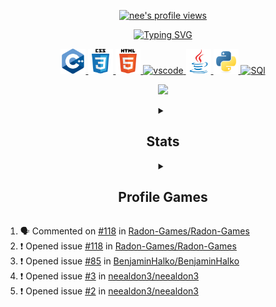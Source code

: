 <p align="center"> <a href="https://komarev.com/ghpvc/?username=neealdon3" target="_blank" rel="noreferrer"> <img src="https://komarev.com/ghpvc/?username=neealdon3" alt="nee's profile views" width="125" height="25" /> </a> </p>
<p align="center"> <a href="https://octoprofile.vercel.app/user?id=neealdon3"><img src="https://readme-typing-svg.herokuapp.com?font=Fira+Code&pause=1000&vCenter=true&center=true&width=435&lines=Hi%2C+I'm+Neealdon3%F0%9F%91%8B;I'm+a+wannabe+hacker+and+coder.;I+love+IT.;Press+for+more+info!" alt="Typing SVG" /></a> </p>
<p align="center"> <a href="https://www.w3schools.com/cpp/" target="_blank" rel="noreferrer"> <img src="https://raw.githubusercontent.com/devicons/devicon/master/icons/cplusplus/cplusplus-original.svg" alt="cplusplus" width="40" height="40" /> </a> <a href="https://www.w3schools.com/css/" target="_blank" rel="noreferrer"> <img src="https://raw.githubusercontent.com/devicons/devicon/master/icons/css3/css3-original-wordmark.svg" alt="css3" width="40" height="40" /> </a> <a href="https://www.w3.org/html/" target="_blank" rel="noreferrer"> <img src="https://raw.githubusercontent.com/devicons/devicon/master/icons/html5/html5-original-wordmark.svg" alt="html5" width="40" height="40" /> </a> <a href="https://code.visualstudio.com" target="_blank" rel="noreferrer"> <img src="https://cdn.svgporn.com/logos/visual-studio-code.svg" alt="vscode" width="40" height="40" /> </a> <a href="https://www.java.com" target="_blank" rel="noreferrer"> <img src="https://raw.githubusercontent.com/devicons/devicon/master/icons/java/java-original.svg" alt="java" width="40" height="40" /> </a> <a href="https://www.python.org" target="_blank" rel="noreferrer"> <img src="https://raw.githubusercontent.com/devicons/devicon/master/icons/python/python-original.svg" alt="python" width="40" height="40" /> </a> <a href="https://www.mysql.com/" target="_blank" rel="nereferrer"> <img src="https://www.mysql.com/common/logos/logo-mysql-170x115.png" alt="SQl" width="40" height="40" /> </a> </p>
<p></p>

<p align="center"> <a href="https://discord.gg/Y3Amtwk27U"  ><img src="https://invidget.switchblade.xyz/Y3Amtwk27U"></img></a> </p>
<details align="center"><summary><h2>Stats</h2></summary>
<p align="center"> <img src="https://github-readme-stats.vercel.app/api/top-langs?username=neealdon3&show_icons=true&locale=en&layout=compact" alt="neealdon3" /></p>
<p align="center">
<img align="center" src="/github-metrics.svg">
</p>
</details>

<details align="center"><summary><h2>Profile Games</h2></summary>
  <!-- CONNECT4 -->
<details align="center"><summary><h2>Connect 4</h2></summary>
<table align="center">
<tr></tr>
<tr><td>
<p align="center"><b>A game of Connect 4 played on GitHub.</b><br>🔴 Click on a column to make a move. It is currently Red's turn. 🔴</p><p>

| [COL 0](https://github.com/neealdon3/neealdon3/issues/new?title=Connect4:+0&body=Please+do+not+change+the+title.+Just+click+"Submit+new+issue".+You+do+not+need+to+do+anything+else.+%3AD) | [COL 1](https://github.com/neealdon3/neealdon3/issues/new?title=Connect4:+1&body=Please+do+not+change+the+title.+Just+click+"Submit+new+issue".+You+do+not+need+to+do+anything+else.+%3AD) | [COL 2](https://github.com/neealdon3/neealdon3/issues/new?title=Connect4:+2&body=Please+do+not+change+the+title.+Just+click+"Submit+new+issue".+You+do+not+need+to+do+anything+else.+%3AD) | [COL 3](https://github.com/neealdon3/neealdon3/issues/new?title=Connect4:+3&body=Please+do+not+change+the+title.+Just+click+"Submit+new+issue".+You+do+not+need+to+do+anything+else.+%3AD) | [COL 4](https://github.com/neealdon3/neealdon3/issues/new?title=Connect4:+4&body=Please+do+not+change+the+title.+Just+click+"Submit+new+issue".+You+do+not+need+to+do+anything+else.+%3AD) | [COL 5](https://github.com/neealdon3/neealdon3/issues/new?title=Connect4:+5&body=Please+do+not+change+the+title.+Just+click+"Submit+new+issue".+You+do+not+need+to+do+anything+else.+%3AD) | [COL 6](https://github.com/neealdon3/neealdon3/issues/new?title=Connect4:+6&body=Please+do+not+change+the+title.+Just+click+"Submit+new+issue".+You+do+not+need+to+do+anything+else.+%3AD) | [COL 7](https://github.com/neealdon3/neealdon3/issues/new?title=Connect4:+7&body=Please+do+not+change+the+title.+Just+click+"Submit+new+issue".+You+do+not+need+to+do+anything+else.+%3AD) |
| :-: | :-: | :-: | :-: | :-: | :-: | :-: | :-: |
| <img src="https://github.com/neealdon3/neealdon3/raw/master/games/common/blank.png" alt="blank" width="50px"> | <img src="https://github.com/neealdon3/neealdon3/raw/master/games/common/blank.png" alt="blank" width="50px"> | <img src="https://github.com/neealdon3/neealdon3/raw/master/games/common/blank.png" alt="blank" width="50px"> | <img src="https://github.com/neealdon3/neealdon3/raw/master/games/common/blank.png" alt="blank" width="50px"> | <img src="https://github.com/neealdon3/neealdon3/raw/master/games/common/blank.png" alt="blank" width="50px"> | <img src="https://github.com/neealdon3/neealdon3/raw/master/games/common/blank.png" alt="blank" width="50px"> | <img src="https://github.com/neealdon3/neealdon3/raw/master/games/common/blank.png" alt="blank" width="50px"> | <img src="https://github.com/neealdon3/neealdon3/raw/master/games/common/blank.png" alt="blank" width="50px"> |
| <img src="https://github.com/neealdon3/neealdon3/raw/master/games/common/blank.png" alt="blank" width="50px"> | <img src="https://github.com/neealdon3/neealdon3/raw/master/games/common/blank.png" alt="blank" width="50px"> | <img src="https://github.com/neealdon3/neealdon3/raw/master/games/common/blank.png" alt="blank" width="50px"> | <img src="https://github.com/neealdon3/neealdon3/raw/master/games/common/blank.png" alt="blank" width="50px"> | <img src="https://github.com/neealdon3/neealdon3/raw/master/games/common/blank.png" alt="blank" width="50px"> | <img src="https://github.com/neealdon3/neealdon3/raw/master/games/common/blank.png" alt="blank" width="50px"> | <img src="https://github.com/neealdon3/neealdon3/raw/master/games/common/blank.png" alt="blank" width="50px"> | <img src="https://github.com/neealdon3/neealdon3/raw/master/games/common/blank.png" alt="blank" width="50px"> |
| <img src="https://github.com/neealdon3/neealdon3/raw/master/games/common/blank.png" alt="blank" width="50px"> | <img src="https://github.com/neealdon3/neealdon3/raw/master/games/common/blank.png" alt="blank" width="50px"> | <img src="https://github.com/neealdon3/neealdon3/raw/master/games/common/blank.png" alt="blank" width="50px"> | <img src="https://github.com/neealdon3/neealdon3/raw/master/games/common/blank.png" alt="blank" width="50px"> | <img src="https://github.com/neealdon3/neealdon3/raw/master/games/common/blank.png" alt="blank" width="50px"> | <img src="https://github.com/neealdon3/neealdon3/raw/master/games/common/blank.png" alt="blank" width="50px"> | <img src="https://github.com/neealdon3/neealdon3/raw/master/games/common/blank.png" alt="blank" width="50px"> | <img src="https://github.com/neealdon3/neealdon3/raw/master/games/common/blank.png" alt="blank" width="50px"> |
| <img src="https://github.com/neealdon3/neealdon3/raw/master/games/common/blank.png" alt="blank" width="50px"> | <img src="https://github.com/neealdon3/neealdon3/raw/master/games/common/blank.png" alt="blank" width="50px"> | <img src="https://github.com/neealdon3/neealdon3/raw/master/games/common/blank.png" alt="blank" width="50px"> | <img src="https://github.com/neealdon3/neealdon3/raw/master/games/common/blank.png" alt="blank" width="50px"> | <img src="https://github.com/neealdon3/neealdon3/raw/master/games/common/blank.png" alt="blank" width="50px"> | <img src="https://github.com/neealdon3/neealdon3/raw/master/games/common/blank.png" alt="blank" width="50px"> | <img src="https://github.com/neealdon3/neealdon3/raw/master/games/common/blank.png" alt="blank" width="50px"> | <img src="https://github.com/neealdon3/neealdon3/raw/master/games/common/blank.png" alt="blank" width="50px"> |
| <img src="https://github.com/neealdon3/neealdon3/raw/master/games/common/blank.png" alt="blank" width="50px"> | <img src="https://github.com/neealdon3/neealdon3/raw/master/games/common/blank.png" alt="blank" width="50px"> | <img src="https://github.com/neealdon3/neealdon3/raw/master/games/common/blank.png" alt="blank" width="50px"> | <img src="https://github.com/neealdon3/neealdon3/raw/master/games/common/blank.png" alt="blank" width="50px"> | <img src="https://github.com/neealdon3/neealdon3/raw/master/games/common/blank.png" alt="red" width="50px"> | <img src="https://github.com/neealdon3/neealdon3/raw/master/games/common/blank.png" alt="blank" width="50px"> | <img src="https://github.com/neealdon3/neealdon3/raw/master/games/common/blank.png" alt="blank" width="50px"> | <img src="https://github.com/neealdon3/neealdon3/raw/master/games/common/blank.png" alt="blank" width="50px"> |
| <img src="https://github.com/neealdon3/neealdon3/raw/master/games/common/blank.png" alt="blank" width="50px"> | <img src="https://github.com/neealdon3/neealdon3/raw/master/games/common/blank.png" alt="blank" width="50px"> | <img src="https://github.com/neealdon3/neealdon3/raw/master/games/common/blank.png" alt="blank" width="50px"> | <img src="https://github.com/neealdon3/neealdon3/raw/master/games/common/blank.png" alt="blank" width="50px"> | <img src="https://github.com/neealdon3/neealdon3/raw/master/games/common/blank.png" alt="blank" width="50px"> | <img src="https://github.com/neealdon3/neealdon3/raw/master/games/common/blank.png" alt="blank" width="50px"> | <img src="https://github.com/neealdon3/neealdon3/raw/master/games/common/blank.png" alt="blank" width="50px"> | <img src="https://github.com/neealdon3/neealdon3/raw/master/games/common/blank.png" alt="blank" width="50px"> |

</td></tr>
</table>
</details>
<!-- CONNECT4 -->
<!-- OTHELLO -->
<details align="center"><summary><h2>Othello</h2></summary>
<table align="center">
<tr></tr>
<tr><td>
<p align="center"><b>A game of Othello played on GitHub.</b><br>Click on a white dot to make your move.<br>Blue has 11 pieces. Green has 8 pieces.<br>🟢 It is currently Green's turn. 🟢</p><p>

|  | A | B | C | D | E | F | G | H |
| :-: | :-: | :-: | :-: | :-: | :-: | :-: | :-: | :-: |
| 0 | <img src="https://github.com/neealdon3/neealdon3/raw/master/games/common/blank.png" alt="blank" width="50px"> | <img src="https://github.com/neealdon3/neealdon3/raw/master/games/common/blank.png" alt="blank" width="50px"> | <img src="https://github.com/neealdon3/neealdon3/raw/master/games/common/blank.png" alt="blank" width="50px"> | <img src="https://github.com/neealdon3/neealdon3/raw/master/games/common/blank.png" alt="blank" width="50px"> | <a href='https://github.com/neealdon3/neealdon3/issues/new?title=Othello:+E0&body=Please+do+not+change+the+title.+Just+click+"Submit+new+issue".+You+do+not+need+to+do+anything+else.+%3AD'><img src='https://github.com/neealdon3/neealdon3/raw/master/games/othello_data/marker.svg' alt='marker' width='50px'></a> | <a href='https://github.com/neealdon3/neealdon3/issues/new?title=Othello:+F0&body=Please+do+not+change+the+title.+Just+click+"Submit+new+issue".+You+do+not+need+to+do+anything+else.+%3AD'><img src='https://github.com/neealdon3/neealdon3/raw/master/games/othello_data/marker.svg' alt='marker' width='50px'></a> | <img src="https://github.com/neealdon3/neealdon3/raw/master/games/common/blank.png" alt="blank" width="50px"> | <img src="https://github.com/neealdon3/neealdon3/raw/master/games/common/blank.png" alt="blank" width="50px"> |
| 1 | <img src="https://github.com/neealdon3/neealdon3/raw/master/games/common/blank.png" alt="blank" width="50px"> | <img src="https://github.com/neealdon3/neealdon3/raw/master/games/common/blank.png" alt="blank" width="50px"> | <img src="https://github.com/neealdon3/neealdon3/raw/master/games/common/blank.png" alt="blank" width="50px"> | <img src="https://github.com/neealdon3/neealdon3/raw/master/games/othello_data/green.svg" alt="green" width="50px"> | <img src="https://github.com/neealdon3/neealdon3/raw/master/games/othello_data/blue.svg" alt="blue" width="50px"> | <a href='https://github.com/neealdon3/neealdon3/issues/new?title=Othello:+F1&body=Please+do+not+change+the+title.+Just+click+"Submit+new+issue".+You+do+not+need+to+do+anything+else.+%3AD'><img src='https://github.com/neealdon3/neealdon3/raw/master/games/othello_data/marker.svg' alt='marker' width='50px'></a> | <img src="https://github.com/neealdon3/neealdon3/raw/master/games/common/blank.png" alt="blank" width="50px"> | <img src="https://github.com/neealdon3/neealdon3/raw/master/games/common/blank.png" alt="blank" width="50px"> |
| 2 | <img src="https://github.com/neealdon3/neealdon3/raw/master/games/common/blank.png" alt="blank" width="50px"> | <img src="https://github.com/neealdon3/neealdon3/raw/master/games/common/blank.png" alt="blank" width="50px"> | <img src="https://github.com/neealdon3/neealdon3/raw/master/games/common/blank.png" alt="blank" width="50px"> | <img src="https://github.com/neealdon3/neealdon3/raw/master/games/othello_data/green.svg" alt="green" width="50px"> | <img src="https://github.com/neealdon3/neealdon3/raw/master/games/othello_data/blue.svg" alt="blue" width="50px"> | <a href='https://github.com/neealdon3/neealdon3/issues/new?title=Othello:+F2&body=Please+do+not+change+the+title.+Just+click+"Submit+new+issue".+You+do+not+need+to+do+anything+else.+%3AD'><img src='https://github.com/neealdon3/neealdon3/raw/master/games/othello_data/marker.svg' alt='marker' width='50px'></a> | <img src="https://github.com/neealdon3/neealdon3/raw/master/games/common/blank.png" alt="blank" width="50px"> | <img src="https://github.com/neealdon3/neealdon3/raw/master/games/common/blank.png" alt="blank" width="50px"> |
| 3 | <img src="https://github.com/neealdon3/neealdon3/raw/master/games/common/blank.png" alt="blank" width="50px"> | <a href='https://github.com/neealdon3/neealdon3/issues/new?title=Othello:+B3&body=Please+do+not+change+the+title.+Just+click+"Submit+new+issue".+You+do+not+need+to+do+anything+else.+%3AD'><img src='https://github.com/neealdon3/neealdon3/raw/master/games/othello_data/marker.svg' alt='marker' width='50px'></a> | <img src="https://github.com/neealdon3/neealdon3/raw/master/games/othello_data/green.svg" alt="green" width="50px"> | <img src="https://github.com/neealdon3/neealdon3/raw/master/games/othello_data/green.svg" alt="green" width="50px"> | <img src="https://github.com/neealdon3/neealdon3/raw/master/games/othello_data/blue.svg" alt="blue" width="50px"> | <img src="https://github.com/neealdon3/neealdon3/raw/master/games/othello_data/blue.svg" alt="blue" width="50px"> | <a href='https://github.com/neealdon3/neealdon3/issues/new?title=Othello:+G3&body=Please+do+not+change+the+title.+Just+click+"Submit+new+issue".+You+do+not+need+to+do+anything+else.+%3AD'><img src='https://github.com/neealdon3/neealdon3/raw/master/games/othello_data/marker.svg' alt='marker' width='50px'></a> | <img src="https://github.com/neealdon3/neealdon3/raw/master/games/common/blank.png" alt="blank" width="50px"> |
| 4 | <img src="https://github.com/neealdon3/neealdon3/raw/master/games/common/blank.png" alt="blank" width="50px"> | <a href='https://github.com/neealdon3/neealdon3/issues/new?title=Othello:+B4&body=Please+do+not+change+the+title.+Just+click+"Submit+new+issue".+You+do+not+need+to+do+anything+else.+%3AD'><img src='https://github.com/neealdon3/neealdon3/raw/master/games/othello_data/marker.svg' alt='marker' width='50px'></a> | <img src="https://github.com/neealdon3/neealdon3/raw/master/games/othello_data/blue.svg" alt="blue" width="50px"> | <img src="https://github.com/neealdon3/neealdon3/raw/master/games/othello_data/green.svg" alt="green" width="50px"> | <img src="https://github.com/neealdon3/neealdon3/raw/master/games/othello_data/blue.svg" alt="blue" width="50px"> | <a href='https://github.com/neealdon3/neealdon3/issues/new?title=Othello:+F4&body=Please+do+not+change+the+title.+Just+click+"Submit+new+issue".+You+do+not+need+to+do+anything+else.+%3AD'><img src='https://github.com/neealdon3/neealdon3/raw/master/games/othello_data/marker.svg' alt='marker' width='50px'></a> | <a href='https://github.com/neealdon3/neealdon3/issues/new?title=Othello:+G4&body=Please+do+not+change+the+title.+Just+click+"Submit+new+issue".+You+do+not+need+to+do+anything+else.+%3AD'><img src='https://github.com/neealdon3/neealdon3/raw/master/games/othello_data/marker.svg' alt='marker' width='50px'></a> | <img src="https://github.com/neealdon3/neealdon3/raw/master/games/common/blank.png" alt="blank" width="50px"> |
| 5 | <a href='https://github.com/neealdon3/neealdon3/issues/new?title=Othello:+A5&body=Please+do+not+change+the+title.+Just+click+"Submit+new+issue".+You+do+not+need+to+do+anything+else.+%3AD'><img src='https://github.com/neealdon3/neealdon3/raw/master/games/othello_data/marker.svg' alt='marker' width='50px'></a> | <img src="https://github.com/neealdon3/neealdon3/raw/master/games/othello_data/blue.svg" alt="blue" width="50px"> | <img src="https://github.com/neealdon3/neealdon3/raw/master/games/othello_data/green.svg" alt="green" width="50px"> | <img src="https://github.com/neealdon3/neealdon3/raw/master/games/othello_data/blue.svg" alt="blue" width="50px"> | <img src="https://github.com/neealdon3/neealdon3/raw/master/games/othello_data/blue.svg" alt="blue" width="50px"> | <img src="https://github.com/neealdon3/neealdon3/raw/master/games/othello_data/blue.svg" alt="blue" width="50px"> | <a href='https://github.com/neealdon3/neealdon3/issues/new?title=Othello:+G5&body=Please+do+not+change+the+title.+Just+click+"Submit+new+issue".+You+do+not+need+to+do+anything+else.+%3AD'><img src='https://github.com/neealdon3/neealdon3/raw/master/games/othello_data/marker.svg' alt='marker' width='50px'></a> | <img src="https://github.com/neealdon3/neealdon3/raw/master/games/common/blank.png" alt="blank" width="50px"> |
| 6 | <a href='https://github.com/neealdon3/neealdon3/issues/new?title=Othello:+A6&body=Please+do+not+change+the+title.+Just+click+"Submit+new+issue".+You+do+not+need+to+do+anything+else.+%3AD'><img src='https://github.com/neealdon3/neealdon3/raw/master/games/othello_data/marker.svg' alt='marker' width='50px'></a> | <img src="https://github.com/neealdon3/neealdon3/raw/master/games/othello_data/green.svg" alt="green" width="50px"> | <img src="https://github.com/neealdon3/neealdon3/raw/master/games/othello_data/blue.svg" alt="blue" width="50px"> | <a href='https://github.com/neealdon3/neealdon3/issues/new?title=Othello:+D6&body=Please+do+not+change+the+title.+Just+click+"Submit+new+issue".+You+do+not+need+to+do+anything+else.+%3AD'><img src='https://github.com/neealdon3/neealdon3/raw/master/games/othello_data/marker.svg' alt='marker' width='50px'></a> | <img src="https://github.com/neealdon3/neealdon3/raw/master/games/othello_data/green.svg" alt="green" width="50px"> | <a href='https://github.com/neealdon3/neealdon3/issues/new?title=Othello:+F6&body=Please+do+not+change+the+title.+Just+click+"Submit+new+issue".+You+do+not+need+to+do+anything+else.+%3AD'><img src='https://github.com/neealdon3/neealdon3/raw/master/games/othello_data/marker.svg' alt='marker' width='50px'></a> | <a href='https://github.com/neealdon3/neealdon3/issues/new?title=Othello:+G6&body=Please+do+not+change+the+title.+Just+click+"Submit+new+issue".+You+do+not+need+to+do+anything+else.+%3AD'><img src='https://github.com/neealdon3/neealdon3/raw/master/games/othello_data/marker.svg' alt='marker' width='50px'></a> | <img src="https://github.com/neealdon3/neealdon3/raw/master/games/common/blank.png" alt="blank" width="50px"> |
| 7 | <img src="https://github.com/neealdon3/neealdon3/raw/master/games/common/blank.png" alt="blank" width="50px"> | <img src="https://github.com/neealdon3/neealdon3/raw/master/games/common/blank.png" alt="blank" width="50px"> | <a href='https://github.com/neealdon3/neealdon3/issues/new?title=Othello:+C7&body=Please+do+not+change+the+title.+Just+click+"Submit+new+issue".+You+do+not+need+to+do+anything+else.+%3AD'><img src='https://github.com/neealdon3/neealdon3/raw/master/games/othello_data/marker.svg' alt='marker' width='50px'></a> | <img src="https://github.com/neealdon3/neealdon3/raw/master/games/common/blank.png" alt="blank" width="50px"> | <img src="https://github.com/neealdon3/neealdon3/raw/master/games/common/blank.png" alt="blank" width="50px"> | <img src="https://github.com/neealdon3/neealdon3/raw/master/games/common/blank.png" alt="blank" width="50px"> | <img src="https://github.com/neealdon3/neealdon3/raw/master/games/common/blank.png" alt="blank" width="50px"> | <img src="https://github.com/neealdon3/neealdon3/raw/master/games/common/blank.png" alt="blank" width="50px"> |


</td></tr>
</table>
</details>
</details>


<!--START_SECTION:activity-->
1. 🗣 Commented on [#118](https://github.com/Radon-Games/Radon-Games/issues/118#issuecomment-1782087451) in [Radon-Games/Radon-Games](https://github.com/Radon-Games/Radon-Games)
2. ❗ Opened issue [#118](https://github.com/Radon-Games/Radon-Games/issues/118) in [Radon-Games/Radon-Games](https://github.com/Radon-Games/Radon-Games)
3. ❗ Opened issue [#85](https://github.com/BenjaminHalko/BenjaminHalko/issues/85) in [BenjaminHalko/BenjaminHalko](https://github.com/BenjaminHalko/BenjaminHalko)
4. ❗ Opened issue [#3](https://github.com/neealdon3/neealdon3/issues/3) in [neealdon3/neealdon3](https://github.com/neealdon3/neealdon3)
5. ❗ Opened issue [#2](https://github.com/neealdon3/neealdon3/issues/2) in [neealdon3/neealdon3](https://github.com/neealdon3/neealdon3)
<!--END_SECTION:activity-->
